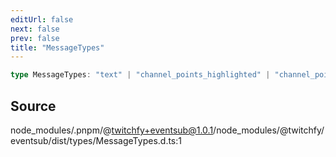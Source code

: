 ```yaml
---
editUrl: false
next: false
prev: false
title: "MessageTypes"
---
```


```ts
type MessageTypes: "text" | "channel_points_highlighted" | "channel_points_sub_only" | "user_intro";
```

## Source

node\_modules/.pnpm/@twitchfy+eventsub@1.0.1/node\_modules/@twitchfy/eventsub/dist/types/MessageTypes.d.ts:1
